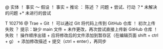 @ 实体
    ！ 事实
    ～ 假设
        ！ 事实
            = 推论
    ： 陈述
    ？ 问题
        + 尝试、行动
            ？* 未解决的问题
                +* 未进行的尝试

T 102716
@ Trae + Git
    ！ 可以通过 Git 将代码上传到 GitHub 仓库
    ！ 初次上传失败
         ？ 提示：缺少 main 文件
             + 未作更改，再次尝试直接上传新 GitHub 仓库
                  ！ 失败
    ！ 操作顺序出错
        + 应将修改后的文件添加到暂存区（在编辑页面 shift + ctrl + g）
        \+ 添加修改描述
        \+ 提交（ctrl + enter），再同步